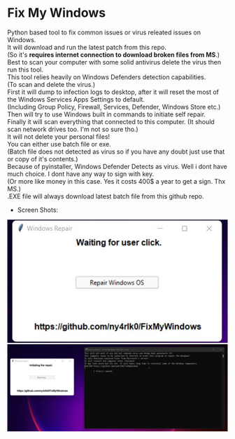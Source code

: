 # Fix My Windows
Python based tool to fix common issues or virus releated issues on Windows. 
<br>It will download and run the latest patch from this repo.
<br>(So it's <b>requires internet connection to download broken files from MS</b>.)
<br>Best to scan your computer with some solid antivirus delete the virus then run this tool.
<br>This tool relies heavily on Windows Defenders detection capabilities.
<br>(To scan and delete the virus.)
<br>First it will dump to infection logs to desktop, after it will reset the most of the Windows Services Apps Settings to default. 
<br>(Including Group Policy, Firewall, Services, Defender, Windows Store etc.)
<br>Then will try to use Windows built in commands to initiate self repair.
<br>Finally it will scan everything that connected to this computer. (It should scan network drives too. I'm not so sure tho.)
<br>It will not delete your personal files!
<br>You can either use batch file or exe.
<br>(Batch file does not detected as virus so if you have any doubt just use that or copy of it's contents.)
<br>Because of pyinstaller, Windows Defender Detects as virus. Well i dont have much choice. I dont have any way to sign with key. 
<br>(Or more like money in this case. Yes it costs 400$ a year to get a sign. Thx MS.)
<br>.EXE file will always download latest batch file from this github repo.
 * Screen Shots:
<p align="center">
    <img src="1.jpg">
    <img src="2.jpg">
